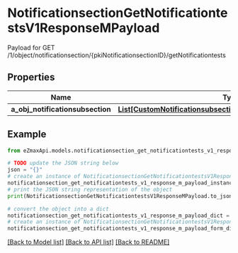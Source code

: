 # NotificationsectionGetNotificationtestsV1ResponseMPayload

Payload for GET /1/object/notificationsection/{pkiNotificationsectionID}/getNotificationtests

## Properties

Name | Type | Description | Notes
------------ | ------------- | ------------- | -------------
**a_obj_notificationsubsection** | [**List[CustomNotificationsubsectiongetnotificationtestsResponse]**](CustomNotificationsubsectiongetnotificationtestsResponse.md) |  | 

## Example

```python
from eZmaxApi.models.notificationsection_get_notificationtests_v1_response_m_payload import NotificationsectionGetNotificationtestsV1ResponseMPayload

# TODO update the JSON string below
json = "{}"
# create an instance of NotificationsectionGetNotificationtestsV1ResponseMPayload from a JSON string
notificationsection_get_notificationtests_v1_response_m_payload_instance = NotificationsectionGetNotificationtestsV1ResponseMPayload.from_json(json)
# print the JSON string representation of the object
print(NotificationsectionGetNotificationtestsV1ResponseMPayload.to_json())

# convert the object into a dict
notificationsection_get_notificationtests_v1_response_m_payload_dict = notificationsection_get_notificationtests_v1_response_m_payload_instance.to_dict()
# create an instance of NotificationsectionGetNotificationtestsV1ResponseMPayload from a dict
notificationsection_get_notificationtests_v1_response_m_payload_form_dict = notificationsection_get_notificationtests_v1_response_m_payload.from_dict(notificationsection_get_notificationtests_v1_response_m_payload_dict)
```
[[Back to Model list]](../README.md#documentation-for-models) [[Back to API list]](../README.md#documentation-for-api-endpoints) [[Back to README]](../README.md)


